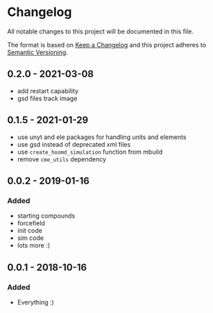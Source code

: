 # Changelog
All notable changes to this project will be documented in this file.

The format is based on [Keep a Changelog](http://keepachangelog.com/en/1.0.0/)
and this project adheres to [Semantic Versioning](http://semver.org/spec/v2.0.0.html).


## 0.2.0 - 2021-03-08
- add restart capability
- gsd files track image

## 0.1.5 - 2021-01-29
- use unyt and ele packages for handling units and elements
- use gsd instead of deprecated xml files
- use `create_hoomd_simulation` function from mbuild
- remove `cme_utils` dependency 

## 0.0.2 - 2019-01-16
### Added
- starting compounds
- forcefield
- init code
- sim code
- lots more :)

## 0.0.1 - 2018-10-16
### Added
- Everything :)
